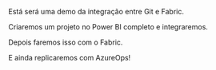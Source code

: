 Está será uma demo da integração entre Git e Fabric.

Criaremos um projeto no Power BI completo e integraremos.

Depois faremos isso com o Fabric.

E ainda replicaremos com AzureOps!
